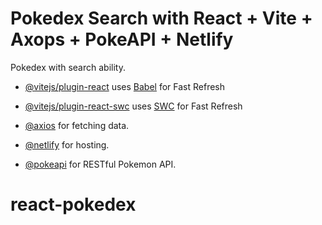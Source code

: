 # Pokedex Search with React + Vite + Axops + PokeAPI + Netlify

Pokedex with search ability.

- [@vitejs/plugin-react](https://github.com/vitejs/vite-plugin-react/blob/main/packages/plugin-react) uses [Babel](https://babeljs.io/) for Fast Refresh
- [@vitejs/plugin-react-swc](https://github.com/vitejs/vite-plugin-react/blob/main/packages/plugin-react-swc) uses [SWC](https://swc.rs/) for Fast Refresh

- [@axios](https://www.axios.com/) for fetching data.

- [@netlify](https://www.netlify.com/) for hosting.

- [@pokeapi](https://pokeapi.co/) for RESTful Pokemon API.

# react-pokedex
